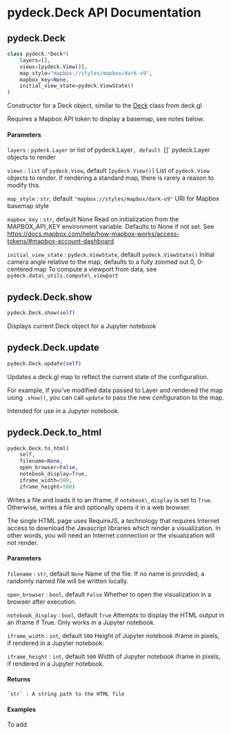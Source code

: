 pydeck.Deck API Documentation
==========

## pydeck.Deck

```python
class pydeck.*Deck*(
    layers=[],
    views=[pydeck.View()],
    map_style="mapbox://styles/mapbox/dark-v9",
    mapbox_key=None, 
    initial_view_state=pydeck.ViewState()
)
```

Constructor for a Deck object, similar to the [Deck](https://deck.gl/#/documentation/deckgl-api-reference/deck) class from deck.gl

Requires a Mapbox API token to display a basemap, see notes below.

#### Parameters

`layers` : `pydeck.Layer` or list of pydeck.Layer`, default `[]`
    pydeck.Layer objects to render

`views` : `list` of `pydeck.View`, default `[pydeck.View()]`
    List of `pydeck.View` objects to render. If rendering a standard map, there is rarely a reason to modify this.

`map_style` : `str`, default `"mapbox://styles/mapbox/dark-v9"`
    URI for Mapbox basemap style

`mapbox_key` : `str`, default None
    Read on initialization from the MAPBOX_API_KEY environment variable. Defaults to None if not set.
    See https://docs.mapbox.com/help/how-mapbox-works/access-tokens/#mapbox-account-dashboard

`initial_view_state` : `pydeck.ViewState`, default `pydeck.ViewState()`
    Initial camera angle relative to the map, defaults to a fully zoomed out 0, 0-centered map
    To compute a viewport from data, see `pydeck.data\_utils.compute\_viewport`

## pydeck.Deck.show

```python
pydeck.Deck.show(self)
```

Displays current Deck object for a Jupyter notebook

## pydeck.Deck.update

```python
pydeck.Deck.update(self)
```

Updates a deck.gl map to reflect the current state of the configuration.

For example, if you've modified data passed to Layer and rendered the map using `.show()`,
you can call `update` to pass the new configuration to the map.

Intended for use in a Jupyter notebook.

## pydeck.Deck.to\_html

```python
pydeck.Deck.to_html(
    self,
    filename=None,
    open_browser=False,
    notebook_display=True,
    iframe_width=500,
    iframe_height=500)
```
Writes a file and loads it to an iframe, if `notebook\_display` is set to `True`.
Otherwise, writes a file and optionally opens it in a web browser.

The single HTML page uses RequireJS, a technology that requires
Internet access to download the Javascript libraries which render a visualization.
In other words, you will need an Internet connection or the visualization will
not render.

#### Parameters

`filename` : `str`, default `None`
    Name of the file. If no name is provided, a randomly named file will be written locally.

`open_browser` : `bool`, default `False`
    Whether to open the visualization in a browser after execution.

`notebook_display` : `bool`, default `True`
    Attempts to display the HTML output in an iframe if True. Only works in a Jupyter notebook.

`iframe_width` : `int`, default `500`
    Height of Jupyter notebook iframe in pixels, if rendered in a Jupyter notebook.

`iframe_height` : `int`, default `500`
    Width of Jupyter notebook iframe in pixels, if rendered in a Jupyter notebook.

#### Returns
    `str` : A string path to the HTML file

#### Examples

To add
